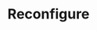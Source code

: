 ---
title: Reconfigure
menu:
  docs_{{ .version }}:
    identifier: guides-druid-reconfigure
    name: Reconfigure
    parent: guides-druid
    weight: 110
menu_name: docs_{{ .version }}
---